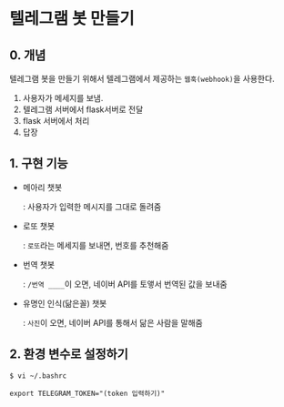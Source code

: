 # 텔레그램 봇 만들기

## 0. 개념

텔레그램 봇을 만들기 위해서 텔레그램에서 제공하는 `웹훅(webhook)`을 사용한다.

1. 사용자가 메세지를 보냄.
2. 텔레그램 서버에서 flask서버로 전달
3. flask 서버에서 처리
4. 답장



## 1. 구현 기능

* 메아리 챗봇

  : 사용자가 입력한 메시지를 그대로 돌려줌

* 로또 챗봇

  : `로또`라는 메세지를 보내면, 번호를 추천해줌

* 번역 챗봇

  : `/번역 ____`이 오면, 네이버 API를 토앻서 번역된 값을 보내줌

* 유명인 인식(닮은꼴) 챗봇

  : `사진`이 오면, 네이버 API를 통해서 닮은 사람을 말해줌



## 2. 환경 변수로 설정하기

```
$ vi ~/.bashrc
```

```
export TELEGRAM_TOKEN="(token 입력하기)"
```

